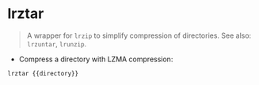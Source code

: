 # lrztar

> A wrapper for `lrzip` to simplify compression of directories.
> See also: `lrzuntar`, `lrunzip`.

- Compress a directory with LZMA compression:

`lrztar {{directory}}`
